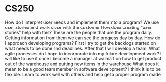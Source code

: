 # CS250
How do I interpret user needs and implement them into a program?
	We use user stories and work close with the customer
 How does creating “user stories” help with this?
These are the people that use the program daily. Getting information from them we can see the progress day by day.
How do I approach developing programs?
First I try to get the backlogs started on what needs to be done and deadlines. After that I will develop a team. 
What agile processes do I hope to incorporate into my future development work?
I will like to use it once I become a manager at walmart on how to get product out of the warehouse and putting new items in the warehouse
What does it mean to be a good team member in software development?
I think it is to be flexible. Learn to work well with others and help get a proper program made
